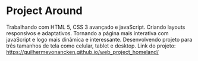 # Project Around

Trabalhando com HTML 5, CSS 3 avançado e javaScript.
Criando layouts responsivos e adaptativos. Tornando a página mais interativa com javaScript e logo mais dinâmica e interessante.
Desenvolvendo projeto para três tamanhos de tela como celular, tablet e desktop.
Link do projeto: https://guilhermevonancken.github.io/web_project_homeland/
